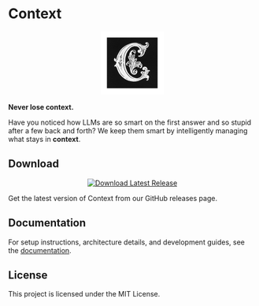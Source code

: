 # Context

<div align="center">
  <img src="logo.png" alt="Context Logo" width="128" height="128">
</div>

**Never lose context.**

Have you noticed how LLMs are so smart on the first answer and so stupid after a few back and forth? We keep them smart by intelligently managing what stays in **context**.

## Download

<div align="center">
  <a href="https://github.com/tartavull/context/releases/latest">
    <img src="https://img.shields.io/github/v/release/tartavull/context?label=Download&style=for-the-badge&logo=github&logoColor=white&color=blue" alt="Download Latest Release">
  </a>
</div>

Get the latest version of Context from our GitHub releases page.

## Documentation

For setup instructions, architecture details, and development guides, see the [documentation](https://tartavull.github.io/context/).

## License

This project is licensed under the MIT License. 
